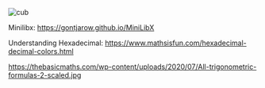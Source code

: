 

![cub](https://github.com/markov199/cube3d/assets/99345543/23394215-32ab-43d1-88b7-f5f84dd5e3bc)



Minilibx: https://gontjarow.github.io/MiniLibX

Understanding Hexadecimal: https://www.mathsisfun.com/hexadecimal-decimal-colors.html

https://thebasicmaths.com/wp-content/uploads/2020/07/All-trigonometric-formulas-2-scaled.jpg

